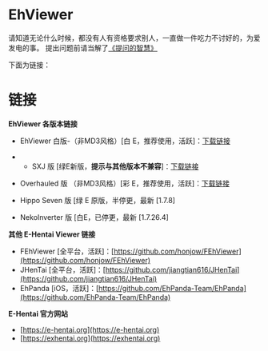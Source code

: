 # EhViewer

请知道无论什么时候，都没有人有资格要求别人，一直做一件吃力不讨好的，为爱发电的事。 提出问题前请当解了[《提问的智慧》](<[https://markdown.com.cn](https://github.com/ryanhanwu/How-To-Ask-Questions-The-Smart-Way/blob/main/README-zh_CN.md)>)

下面为链接：
# 链接

**EhViewer 各版本链接**

-  EhViewer 白版-（非MD3风格）[白 E，推荐使用，活跃]：[下载链接](https://github.com/EhViewer-NekoInverter/EhViewer/releases)
-  - SXJ 版 [绿E新版，**提示与其他版本不兼容**]：[下载链接](https://github.com/xiaojieonly/Ehviewer_CN_SXJ)

- Overhauled 版 （非MD3风格）[彩 E，推荐使用，活跃]：[下载链接](https://github.com/Ehviewer-Overhauled/Ehviewer)
- Hippo Seven 版 [绿 E 原版，半停更，最新 [1.7.8]
- NekoInverter 版 [白E，已停更，最新 [1.7.26.4]

**其他 E-Hentai Viewer 链接**

- FEhViewer [全平台，活跃]：[https://github.com/honjow/FEhViewer](https://github.com/honjow/FEhViewer)
- JHenTai [全平台，活跃]：[https://github.com/jiangtian616/JHenTai](https://github.com/jiangtian616/JHenTai)
- EhPanda [iOS，活跃]：[https://github.com/EhPanda-Team/EhPanda](https://github.com/EhPanda-Team/EhPanda)

**E-Hentai 官方网站**

- [https://e-hentai.org](https://e-hentai.org)
- [https://exhentai.org](https://exhentai.org)
